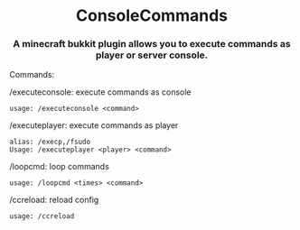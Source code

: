 <div align=middle>
    <h1>ConsoleCommands</h1>

<h3>A minecraft bukkit plugin allows you to execute commands as player or server console.</h3>
</div>

Commands:

/executeconsole: execute commands as console

    usage: /executeconsole <command>

/executeplayer: execute commands as player

    alias: /execp,/fsudo
    Usage: /executeplayer <player> <command>
    
/loopcmd: loop commands

    usage: /loopcmd <times> <command>

/ccreload: reload config
    
    usage: /ccreload
